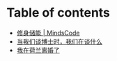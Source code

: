 # Table of contents

* [修身储能 \| MindsCode](README.md)
* [当我们谈博士时，我们在谈什么](dang-wo-men-tan-bo-shi-shi-wo-men-zai-tan-shen-me.md)
* [我在荷兰离婚了](wo-zai-he-lan-li-hun-le.md)

